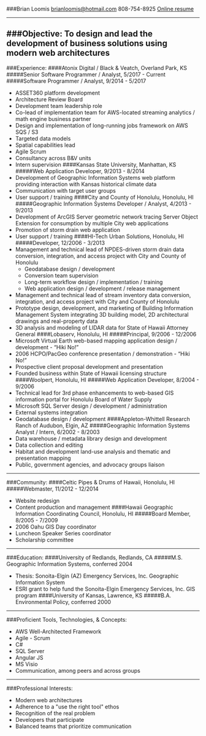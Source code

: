 ###Brian Loomis
brianloomis@hotmail.com
808-754-8925
[Online resume](http://blrespub.s3-website-us-east-1.amazonaws.com)

---
###Objective: To design and lead the development of business solutions using modern web architectures
---

###Experience:
####Atonix Digital / Black & Veatch, Overland Park, KS
#####Senior Software Programmer / Analyst, 5/2017 - Current
#####Software Programmer / Analyst, 9/2014 - 5/2017
* ASSET360 platform development
* Architecture Review Board
* Development team leadership role
* Co-lead of implementation team for AWS-located streaming analytics / math engine business partner
* Design and implementation of long-running jobs framework on AWS SQS / S3
* Targeted data models
* Spatial capabilities lead
* Agile Scrum
* Consultancy across B&V units
* Intern supervision
####Kansas State University, Manhattan, KS
#####Web Application Developer, 9/2013 - 8/2014
* Development of Geographic Information Systems web platform providing interaction with Kansas historical climate data
* Communication with target user groups
* User support / training
####City and County of Honolulu, Honolulu, HI
#####Geographic Information Systems Developer / Analyst, 4/2013 - 9/2013
* Development of ArcGIS Server geometric network tracing Server Object Extension for consumption by multiple City web applications
* Promotion of storm drain web application
* User support / training
####HI-Tech Urban Solutions, Honolulu, HI
#####Developer, 12/2006 - 3/2013
* Management and technical lead of NPDES-driven storm drain data conversion, integration, and access project with City and County of Honolulu
  * Geodatabase design / development
  * Conversion team supervision
  * Long-term workflow design / implementation / training
  * Web application design / development / release management
* Management and technical lead of stream inventory data conversion, integration, and access project with City and County of Honolulu
* Prototype design, development, and marketing of Building Information Management System integrating 3D building model, 2D architectural drawings and real-property data
* 3D analysis and modeling of LIDAR data for State of Hawaii Attorney General
####Lobaserv, Honolulu, HI
#####Principal, 9/2006 - 12/2006
* Microsoft Virtual Earth web-based mapping application design / development - “Hiki No!”
* 2006 HCPO/PacGeo conference presentation / demonstration - “Hiki No!”
* Prospective client proposal development and presentation
* Founded business within State of Hawaii licensing structure
####Woolpert, Honolulu, HI
#####Web Application Developer, 8/2004 - 9/2006
* Technical lead for 3rd phase enhancements to web-based GIS information portal for Honolulu Board of Water Supply
* Microsoft SQL Server design / development / administration
* External systems integration
* Geodatabase design / development
####Appleton-Whittell Research Ranch of Audubon, Elgin, AZ
#####Geographic Information Systems Analyst / Intern, 6/2002 - 8/2003
* Data warehouse / metadata library design and development
* Data collection and editing
* Habitat and development land-use analysis and thematic and presentation mapping
* Public, government agencies, and advocacy groups liaison

---
###Community:
####Celtic Pipes & Drums of Hawaii, Honolulu, HI
#####Webmaster, 11/2012 - 12/2014
* Website redesign
* Content production and management
####Hawaii Geographic Information Coordinating Council, Honolulu, HI
#####Board Member, 8/2005 - 7/2009
* 2006 Oahu GIS Day coordinator
* Luncheon Speaker Series coordinator
* Scholarship committee

---
###Education:
####University of Redlands, Redlands, CA
#####M.S. Geographic Information Systems, conferred 2004
* Thesis: Sonoita-Elgin (AZ) Emergency Services, Inc. Geographic Information System
* ESRI grant to help fund the Sonoita-Elgin Emergency Services, Inc. GIS program
####University of Kansas, Lawrence, KS
#####B.A. Environmental Policy, conferred 2000

---
###Proficient Tools, Technologies, & Concepts:
* AWS Well-Architected Framework
* Agile - Scrum
* C#
* SQL Server
* Angular JS
* MS Visio
* Communication, among peers and across groups

---
###Professional Interests:
* Modern web architectures
* Adherence to a "use the right tool" ethos
* Recognition of the real problem
* Developers that participate
* Balanced teams that prioritize communication